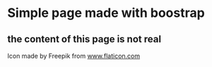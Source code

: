 # Simple page made with boostrap
## the content of this page is not real
Icon made by Freepik from www.flaticon.com 
